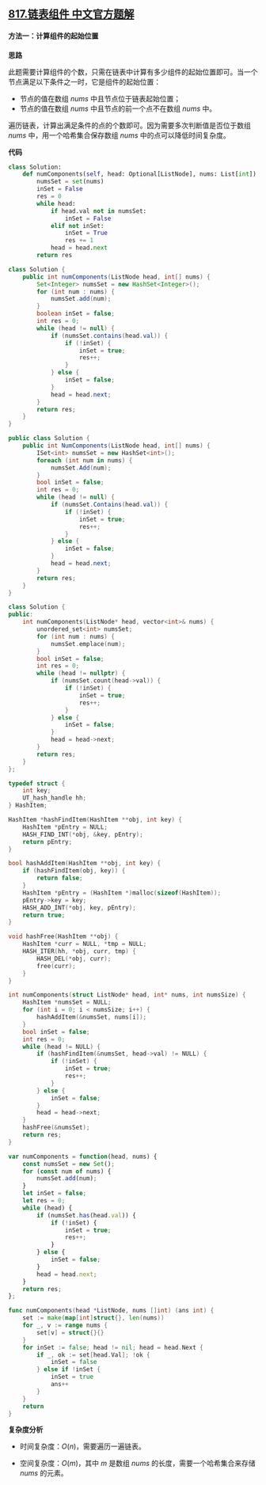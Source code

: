 ## [817.链表组件 中文官方题解](https://leetcode.cn/problems/linked-list-components/solutions/100000/lian-biao-zu-jian-by-leetcode-solution-5f91)
#### 方法一：计算组件的起始位置

**思路**

此题需要计算组件的个数，只需在链表中计算有多少组件的起始位置即可。当一个节点满足以下条件之一时，它是组件的起始位置：

- 节点的值在数组 $\textit{nums}$ 中且节点位于链表起始位置；
- 节点的值在数组 $\textit{nums}$ 中且节点的前一个点不在数组 $\textit{nums}$ 中。

遍历链表，计算出满足条件的点的个数即可。因为需要多次判断值是否位于数组 $\textit{nums}$ 中，用一个哈希集合保存数组 $\textit{nums}$ 中的点可以降低时间复杂度。

**代码**

```Python [sol1-Python3]
class Solution:
    def numComponents(self, head: Optional[ListNode], nums: List[int]) -> int:
        numsSet = set(nums)
        inSet = False
        res = 0
        while head:
            if head.val not in numsSet:
                inSet = False
            elif not inSet:
                inSet = True
                res += 1
            head = head.next
        return res
```

```Java [sol1-Java]
class Solution {
    public int numComponents(ListNode head, int[] nums) {
        Set<Integer> numsSet = new HashSet<Integer>();
        for (int num : nums) {
            numsSet.add(num);
        }
        boolean inSet = false;
        int res = 0;
        while (head != null) {
            if (numsSet.contains(head.val)) {
                if (!inSet) {
                    inSet = true;
                    res++;
                }
            } else {
                inSet = false;
            }
            head = head.next;
        }
        return res;
    }
}
```

```C# [sol1-C#]
public class Solution {
    public int NumComponents(ListNode head, int[] nums) {
        ISet<int> numsSet = new HashSet<int>();
        foreach (int num in nums) {
            numsSet.Add(num);
        }
        bool inSet = false;
        int res = 0;
        while (head != null) {
            if (numsSet.Contains(head.val)) {
                if (!inSet) {
                    inSet = true;
                    res++;
                }
            } else {
                inSet = false;
            }
            head = head.next;
        }
        return res;
    }
}
```

```C++ [sol1-C++]
class Solution {
public:
    int numComponents(ListNode* head, vector<int>& nums) {
        unordered_set<int> numsSet;
        for (int num : nums) {
            numsSet.emplace(num);
        }
        bool inSet = false;
        int res = 0;
        while (head != nullptr) {
            if (numsSet.count(head->val)) {
                if (!inSet) {
                    inSet = true;
                    res++;
                }
            } else {
                inSet = false;
            }
            head = head->next;
        }
        return res;
    }
};
```

```C [sol1-C]
typedef struct {
    int key;
    UT_hash_handle hh;
} HashItem; 

HashItem *hashFindItem(HashItem **obj, int key) {
    HashItem *pEntry = NULL;
    HASH_FIND_INT(*obj, &key, pEntry);
    return pEntry;
}

bool hashAddItem(HashItem **obj, int key) {
    if (hashFindItem(obj, key)) {
        return false;
    }
    HashItem *pEntry = (HashItem *)malloc(sizeof(HashItem));
    pEntry->key = key;
    HASH_ADD_INT(*obj, key, pEntry);
    return true;
}

void hashFree(HashItem **obj) {
    HashItem *curr = NULL, *tmp = NULL;
    HASH_ITER(hh, *obj, curr, tmp) {
        HASH_DEL(*obj, curr);  
        free(curr);             
    }
}

int numComponents(struct ListNode* head, int* nums, int numsSize) {
    HashItem *numsSet = NULL;
    for (int i = 0; i < numsSize; i++) {
        hashAddItem(&numsSet, nums[i]);
    }
    bool inSet = false;
    int res = 0;
    while (head != NULL) {
        if (hashFindItem(&numsSet, head->val) != NULL) {
            if (!inSet) {
                inSet = true;
                res++;
            }
        } else {
            inSet = false;
        }
        head = head->next;
    }
    hashFree(&numsSet);
    return res;
}
```

```JavaScript [sol1-JavaScript]
var numComponents = function(head, nums) {
    const numsSet = new Set();
    for (const num of nums) {
        numsSet.add(num);
    }
    let inSet = false;
    let res = 0;
    while (head) {
        if (numsSet.has(head.val)) {
            if (!inSet) {
                inSet = true;
                res++;
            }
        } else {
            inSet = false;
        }
        head = head.next;
    }
    return res;
};
```

```go [sol1-Golang]
func numComponents(head *ListNode, nums []int) (ans int) {
    set := make(map[int]struct{}, len(nums))
    for _, v := range nums {
        set[v] = struct{}{}
    }
    for inSet := false; head != nil; head = head.Next {
        if _, ok := set[head.Val]; !ok {
            inSet = false
        } else if !inSet {
            inSet = true
            ans++
        }
    }
    return
}
```

**复杂度分析**

- 时间复杂度：$O(n)$，需要遍历一遍链表。

- 空间复杂度：$O(m)$，其中 $m$ 是数组 $\textit{nums}$ 的长度，需要一个哈希集合来存储 $\textit{nums}$ 的元素。